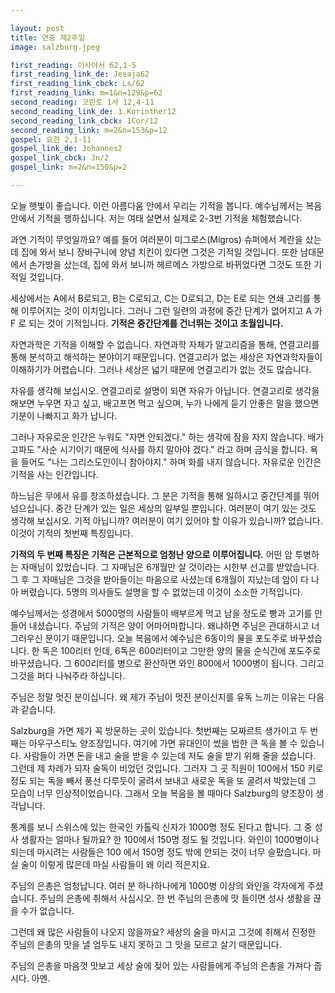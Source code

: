 ```yaml
---

layout: post
title: 연중 제2주일
image: salzburg.jpeg

first_reading: 이사야서 62,1-5
first_reading_link_de: Jesaja62
first_reading_link_cbck: Ls/62
first_reading_link: m=1&n=129&p=62
second_reading: 코린토 1서 12,4-11
second_reading_link_de: 1.Korinther12
second_reading_link_cbck: 1Cor/12
second_reading_link: m=2&n=153&p=12
gospel: 요한 2,1-11
gospel_link_de: Johannes2
gospel_link_cbck: Jn/2
gospel_link: m=2&n=150&p=2

---
```

 
오늘 햇빛이 좋습니다. 이런 아름다움 안에서 우리는 기적을 봅니다. 예수님께서는 복음 안에서 기적을 행하십니다. 저는 여태 살면서 실제로 2-3번 기적을 체험했습니다.

과연 기적이 무엇일까요? 예를 들어 여러분이 미그로스(Migros) 슈퍼에서 계란을 샀는데 집에 와서 보니 장바구니에 양념 치킨이 있다면 그것은 기적일 것입니다. 또한 남대문에서 손가방을 샀는데, 집에 와서 보니까 헤르메스 가방으로 바뀌었다면 그것도 또한 기적일 것입니다.

세상에서는 A에서 B로되고, B는 C로되고, C는 D로되고, D는 E로 되는 연쇄 고리를 통해 이루어지는 것이 이치입니다. 그러나 그런 일련의 과정에 중간 단계가 없어지고 A 가 F 로 되는 것이 기적입니다. <b>기적은 중간단계를 건너뛰는 것이고 초월입니다.</b>

자연과학은 기적을 이해할 수 없습니다. 자연과학 자체가 알고리즘을 통해, 연결고리를 통해 분석하고 해석하는 분야이기 때문입니다. 연결고리가 없는 세상은 자연과학자들이 이해하기가 어렵습니다. 그러나 세상은 넓기 때문에 연결고리가 없는 것도 많습니다.

자유를 생각해 보십시오. 연결고리로 설명이 되면 자유가 아닙니다. 연결고리로 생각을 해보면 누우면 자고 싶고, 배고프면 먹고 싶으며, 누가 나에게 듣기 안좋은 말을 했으면 기분이 나빠지고 화가 납니다.

그러나 자유로운 인간은 누워도 "자면 안되겠다." 하는 생각에 잠을 자지 않습니다. 배가 고파도 "사순 시기이기 때문에 식사를 하지 말아야 겠다." 라고 하며 금식을 합니다. 욕을 들어도 "나는 그리스도인이니 참아야지." 하며 화를 내지 않습니다. 자유로운 인간은 기적을 사는 인간입니다.

하느님은 무에서 유를 창조하셨습니다. 그 분은 기적을 통해 일하시고 중간단계를 뛰어 넘으십니다. 중간 단계가 있는 일은 세상의 일부일 뿐입니다. 여러분이 여기 있는 것도 생각해 보십시오. 기적 아닙니까? 여러분이 여기 있어야 할 이유가 있습니까? 없습니다. 이것이 기적의 첫번째 특징입니다.

<b>기적의 두 번째 특징은 기적은 근본적으로 엄청난 양으로 이루어집니다.</b> 어떤 암 투병하는 자매님이 있었습니다. 그 자매님은 6개월만 살 것이라는 시한부 선고를 받았습니다. 그 후 그 자매님은 그것을 받아들이는 마음으로 사셨는데 6개월이 지났는데 암이 다 나아 버렸습니다. 5명의 의사들도 설명을 할 수 없었는데 이것이 소소한 기적입니다.

예수님께서는 성경에서 5000명의 사람들이 배부르게 먹고 남을 정도로 빵과 고기를 만들어 내셨습니다. 주님의 기적은 양이 어마어마합니다. 왜냐하면 주님은 관대하시고 너그러우신 분이기 때문입니다. 오늘 복음에서 예수님은 6동이의 물을 포도주로 바꾸셨습니다. 한 독은 100리터 인데,
6독은 600리터이고 그만한 양의 물을 순식간에
포도주로 바꾸셨습니다. 그 600리터를 병으로 환산하면 와인 800에서 1000병이 됩니다. 그리고 그것을 퍼다 나눠주라 하십니다.

주님은 정말 멋진 분이십니다. 왜 제가 주님이 멋진 분이신지를 유독 느끼는 이유는 다음과 같습니다.

Salzburg을 가면 제가 꼭 방문하는 곳이 있습니다. 첫번째는 모짜르트 생가이고 두 번째는 아우구스티노 양조장입니다. 여기에 가면 유대인이 썼을 법한 큰 독을 볼 수 있습니다. 사람들이 가면 돈을 내고 술을 받을 수 있는데 저도 술을 받기 위해 줄을 섰습니다. 그런데 제 차례가 되자 술독이 비었던 것입니다. 그러자 그 곳 직원이 100에서 150 키로 정도 되는 독을 빼서 풍선 다루듯이 굴려서 보내고 새로운 독을 또 굴려서 박았는데 그 모습이 너무 인상적이었습니다. 그래서 오늘 복음을 볼 때마다 Salzburg의 양조장이 생각납니다.

통계를 보니 스위스에 있는 한국인 카톨릭 신자가 1000명 정도 된다고 합니다. 그 중 성사 생활자는 얼마나 될까요? 한 100에서 150명 정도 될 것입니다. 와인이 1000병이나 되는데 마시려는 사람들은 100 에서 150명 정도 밖에 안되는 것이 너무 슬펐습니다. 마실 술이 이렇게 많은데 마실 사람들이 왜 이리 적은지요.

주님의 은총은 엄청납니다. 여러 분 하나하나에게 1000병 이상의 와인을 각자에게 주셨습니다. 주님의 은총에 취해서 사십시오. 한 번 주님의 은총에 맛 들이면 성사 생활을 끊을 수가 없습니다.

그런데 왜 많은 사람들이 나오지 않을까요? 세상의 술을 마시고 그것에 취해서 진정한 주님의 은총의 맛을 낼 엄두도 내지 못하고 그 맛을 모르고 살기 때문입니다.

주님의 은총을 마음껏 맛보고 세상 술에 젖어 있는 사람들에게 주님의 은총을 가져다 줍시다. 아멘.
